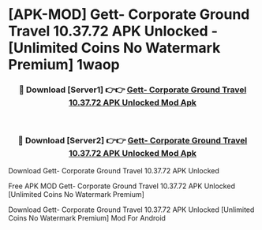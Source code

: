 # [APK-MOD] Gett- Corporate Ground Travel 10.37.72 APK Unlocked - [Unlimited Coins No Watermark Premium] 1waop



<div align="center">
<h3>🔴 Download [Server1] 👉👉 <a href="https://momento.my/?title=Gett-_Corporate_Ground_Travel_10.37.72_APK_Unlocked">Gett- Corporate Ground Travel 10.37.72 APK Unlocked Mod Apk</a></h3><br>

<h3>🔴 Download [Server2] 👉👉 <a href="https://momento.my/?title=Gett-_Corporate_Ground_Travel_10.37.72_APK_Unlocked">Gett- Corporate Ground Travel 10.37.72 APK Unlocked Mod Apk</a></h3>
</div>



Download Gett- Corporate Ground Travel 10.37.72 APK Unlocked 

Free APK MOD Gett- Corporate Ground Travel 10.37.72 APK Unlocked [Unlimited Coins No Watermark Premium]

Download Gett- Corporate Ground Travel 10.37.72 APK Unlocked [Unlimited Coins No Watermark Premium] Mod For Android
